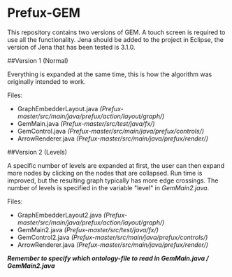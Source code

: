 # Prefux-GEM

This repository contains two versions of GEM. A touch screen is required to use all the functionality. Jena should be added to the project in Eclipse, the version of Jena that has been tested is 3.1.0.

##Version 1 (Normal)

Everything is expanded at the same time, this is how the algorithm was originally intended to work.

Files:
- GraphEmbedderLayout.java *(Prefux-master/src/main/java/prefux/action/layout/graph/)*
- GemMain.java *(Prefux-master/src/test/java/fx/)*
- GemControl.java *(Prefux-master/src/main/java/prefux/controls/)*
- ArrowRenderer.java *(Prefux-master/src/main/java/prefux/render/)*

##Version 2 (Levels)

A specific number of levels are expanded at first, the user can then expand more nodes by clicking on the nodes that are collapsed. Run time is improved, but the resulting graph typically has more edge crossings. The number of levels is specified in the variable "level" in *GemMain2.java*.

Files:
- GraphEmbedderLayout2.java *(Prefux-master/src/main/java/prefux/action/layout/graph/)*
- GemMain2.java *(Prefux-master/src/test/java/fx/)*
- GemControl2.java *(Prefux-master/src/main/java/prefux/controls/)*
- ArrowRenderer.java *(Prefux-master/src/main/java/prefux/render/)*

**_Remember to specify which ontology-file to read in GemMain.java / GemMain2.java_**
